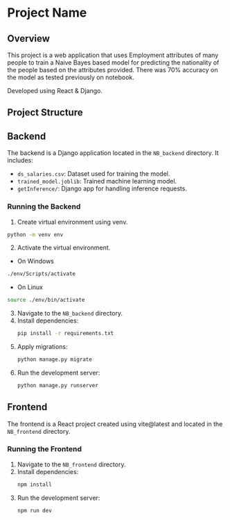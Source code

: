 # Project Name

## Overview
This project is a web application that uses Employment attributes of many people to train a Naive Bayes based model for predicting the nationality of the people based on the attributes provided. There was 70% accuracy on the model as tested previously on notebook.

Developed using React & Django.

## Project Structure


## Backend
The backend is a Django application located in the `NB_backend` directory. It includes:
- `ds_salaries.csv`: Dataset used for training the model.
- `trained_model.joblib`: Trained machine learning model.
- `getInference/`: Django app for handling inference requests.

### Running the Backend

1. Create  virtual environment using venv.
```sh
python -m venv env
```
2. Activate the  virtual environment.
- On Windows
```sh
./env/Scripts/activate
```
- On Linux
```sh
source ./env/bin/activate
```
3. Navigate to the `NB_backend` directory.
4. Install dependencies:
    ```sh
    pip install -r requirements.txt
    ```
5. Apply migrations:
    ```sh
    python manage.py migrate
    ```
6. Run the development server:
    ```sh
    python manage.py runserver
    ```

## Frontend
The frontend is a React project created using vite@latest and located in the `NB_frontend` directory. 

### Running the Frontend
1. Navigate to the `NB_frontend` directory.
2. Install dependencies:
    ```sh
    npm install
    ```
3. Run the development server:
    ```sh
    npm run dev
    ```